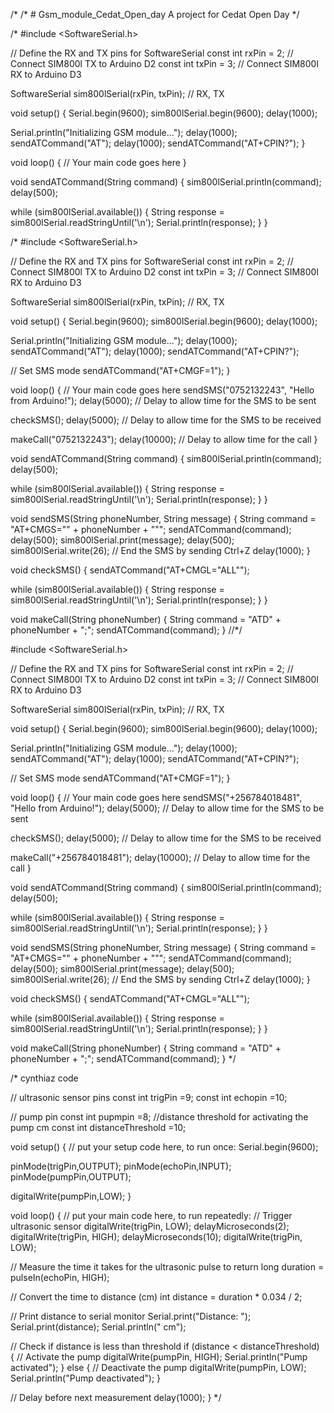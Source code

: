 
/*
/* # Gsm_module_Cedat_Open_day
  A project for Cedat Open Day
*/




/*
#include <SoftwareSerial.h>

// Define the RX and TX pins for SoftwareSerial
const int rxPin = 2;  // Connect SIM800l TX to Arduino D2
const int txPin = 3;  // Connect SIM800l RX to Arduino D3

SoftwareSerial sim800lSerial(rxPin, txPin); // RX, TX

void setup() {
  Serial.begin(9600);
  sim800lSerial.begin(9600);
  delay(1000);

  Serial.println("Initializing GSM module...");
  delay(1000);
  sendATCommand("AT");
  delay(1000);
  sendATCommand("AT+CPIN?");
}

void loop() {
  // Your main code goes here
}

void sendATCommand(String command) {
  sim800lSerial.println(command);
  delay(500);

  while (sim800lSerial.available()) {
    String response = sim800lSerial.readStringUntil('\n');
    Serial.println(response);
  }
}











/*
#include <SoftwareSerial.h>

// Define the RX and TX pins for SoftwareSerial
const int rxPin = 2;  // Connect SIM800l TX to Arduino D2
const int txPin = 3;  // Connect SIM800l RX to Arduino D3

SoftwareSerial sim800lSerial(rxPin, txPin); // RX, TX

void setup() {
  Serial.begin(9600);
  sim800lSerial.begin(9600);
  delay(1000);

  Serial.println("Initializing GSM module...");
  delay(1000);
  sendATCommand("AT");
  delay(1000);
  sendATCommand("AT+CPIN?");

  // Set SMS mode
  sendATCommand("AT+CMGF=1");
}

void loop() {
  // Your main code goes here
  sendSMS("0752132243", "Hello from Arduino!");
  delay(5000);  // Delay to allow time for the SMS to be sent

  checkSMS();
  delay(5000);  // Delay to allow time for the SMS to be received

  makeCall("0752132243");
  delay(10000);  // Delay to allow time for the call
}

void sendATCommand(String command) {
  sim800lSerial.println(command);
  delay(500);

  while (sim800lSerial.available()) {
    String response = sim800lSerial.readStringUntil('\n');
    Serial.println(response);
  }
}

void sendSMS(String phoneNumber, String message) {
  String command = "AT+CMGS=\"" + phoneNumber + "\"";
  sendATCommand(command);
  delay(500);
  sim800lSerial.print(message);
  delay(500);
  sim800lSerial.write(26);  // End the SMS by sending Ctrl+Z
  delay(1000);
}

void checkSMS() {
  sendATCommand("AT+CMGL=\"ALL\"");

  while (sim800lSerial.available()) {
    String response = sim800lSerial.readStringUntil('\n');
    Serial.println(response);
  }
}

void makeCall(String phoneNumber) {
  String command = "ATD" + phoneNumber + ";";
  sendATCommand(command);
}
//*/







#include <SoftwareSerial.h>

// Define the RX and TX pins for SoftwareSerial
const int rxPin = 2;  // Connect SIM800l TX to Arduino D2
const int txPin = 3;  // Connect SIM800l RX to Arduino D3

SoftwareSerial sim800lSerial(rxPin, txPin); // RX, TX

void setup() {
  Serial.begin(9600);
  sim800lSerial.begin(9600);
  delay(1000);

  Serial.println("Initializing GSM module...");
  delay(1000);
  sendATCommand("AT");
  delay(1000);
  sendATCommand("AT+CPIN?");

  // Set SMS mode
  sendATCommand("AT+CMGF=1");
}

void loop() {
  // Your main code goes here
  sendSMS("+256784018481", "Hello from Arduino!");
  delay(5000);  // Delay to allow time for the SMS to be sent

  checkSMS();
  delay(5000);  // Delay to allow time for the SMS to be received

  makeCall("+256784018481");
  delay(10000);  // Delay to allow time for the call
}

void sendATCommand(String command) {
  sim800lSerial.println(command);
  delay(500);

  while (sim800lSerial.available()) {
    String response = sim800lSerial.readStringUntil('\n');
    Serial.println(response);
  }
}

void sendSMS(String phoneNumber, String message) {
  String command = "AT+CMGS=\"" + phoneNumber + "\"";
  sendATCommand(command);
  delay(500);
  sim800lSerial.print(message);
  delay(500);
  sim800lSerial.write(26);  // End the SMS by sending Ctrl+Z
  delay(1000);
}

void checkSMS() {
  sendATCommand("AT+CMGL=\"ALL\"");

  while (sim800lSerial.available()) {
    String response = sim800lSerial.readStringUntil('\n');
    Serial.println(response);
  }
}

void makeCall(String phoneNumber) {
  String command = "ATD" + phoneNumber + ";";
  sendATCommand(command);
}
*/


/*  cynthiaz code

// ultrasonic sensor pins
const int trigPin =9;
const int echopin =10;

// pump pin
const int pupmpin =8;
//distance threshold for activating the pump cm
const int distanceThreshold =10;

void setup() {
  // put your setup code here, to run once:
 Serial.begin(9600);
  
  pinMode(trigPin,OUTPUT);
  pinMode(echoPin,INPUT);
  pinMode(pumpPin,OUTPUT);

digitalWrite(pumpPin,LOW);
}

void loop() {
  // put your main code here, to run repeatedly:
 // Trigger ultrasonic sensor
  digitalWrite(trigPin, LOW);
  delayMicroseconds(2);
  digitalWrite(trigPin, HIGH);
  delayMicroseconds(10);
  digitalWrite(trigPin, LOW);
  
  // Measure the time it takes for the ultrasonic pulse to return
  long duration = pulseIn(echoPin, HIGH);
  
  // Convert the time to distance (cm)
  int distance = duration * 0.034 / 2;
  
  // Print distance to serial monitor
  Serial.print("Distance: ");
  Serial.print(distance);
  Serial.println(" cm");
  
  // Check if distance is less than threshold
  if (distance < distanceThreshold) {
    // Activate the pump
    digitalWrite(pumpPin, HIGH);
    Serial.println("Pump activated");
  } else {
    // Deactivate the pump
    digitalWrite(pumpPin, LOW);
    Serial.println("Pump deactivated");
  }
  
  // Delay before next measurement
  delay(1000);
}
*/

